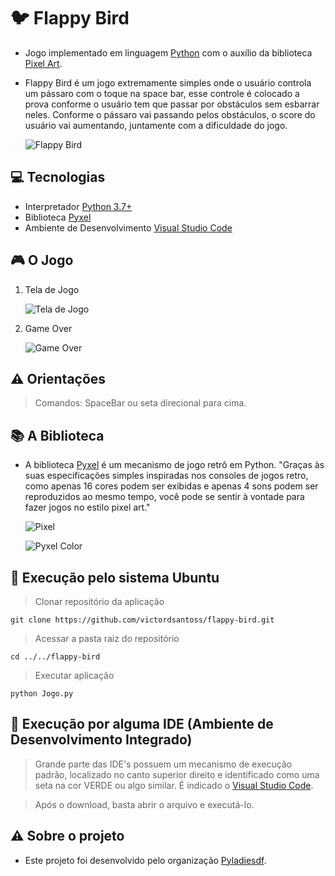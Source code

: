 # :bird: Flappy Bird
* Jogo implementado em linguagem [Python](https://www.python.org/) com o auxílio da biblioteca [Pixel Art](https://github.com/kitao/pyxel). 
* Flappy Bird é um jogo extremamente simples onde o usuário controla um pássaro com o toque na space bar, esse controle é colocado a prova conforme o usuário tem que passar por obstáculos sem esbarrar neles. Conforme o pássaro vai passando pelos obstáculos, o score do usuário vai aumentando, juntamente com a dificuldade do jogo. 

   ![Flappy Bird](https://i.imgur.com/oV48saM.png)

## :computer: Tecnologias 

* Interpretador [Python 3.7+](https://www.python.org/downloads/)
* Biblioteca [Pyxel](https://github.com/kitao/pyxel)
* Ambiente de Desenvolvimento [Visual Studio Code](https://code.visualstudio.com/)
   
## :video_game: O Jogo 
1. Tela de Jogo

   ![Tela de Jogo](https://i.imgur.com/hHalFvT.png)

2. Game Over

   ![Game Over](https://i.imgur.com/8AGdrUX.png)

## :warning: Orientações 
> Comandos: SpaceBar ou seta direcional para cima. 

## :books: A Biblioteca
* A biblioteca [Pyxel](https://github.com/kitao/pyxel) é um mecanismo de jogo retrô em Python. "Graças às suas especificações simples inspiradas nos consoles de jogos retro, como apenas 16 cores podem ser exibidas e apenas 4 sons podem ser reproduzidos ao mesmo tempo, você pode se sentir à vontade para fazer jogos no estilo pixel art."

   ![Pixel](https://i.imgur.com/G84qPZx.jpg)
   
   ![Pyxel Color](https://i.imgur.com/9EWlr7r.png)

## :running: Execução pelo sistema Ubuntu

> Clonar repositório da aplicação

    git clone https://github.com/victordsantoss/flappy-bird.git
> Acessar a pasta raiz do repositório

    cd ../../flappy-bird
> Executar aplicação

    python Jogo.py 

## :running: Execução por alguma IDE (Ambiente de Desenvolvimento Integrado)
> Grande parte das IDE's possuem um mecanismo de execução padrão, localizado no canto superior direito e identificado como uma seta na cor VERDE ou algo similar. É indicado o [Visual Studio Code](https://code.visualstudio.com/).

> Após o download, basta abrir o arquivo e executá-lo.
 
## :warning: Sobre o projeto
 * Este projeto foi desenvolvido pelo organização [Pyladiesdf](https://github.com/pyladiesdf/flappy-tutorial). 
